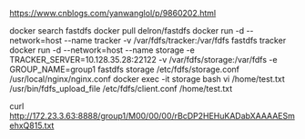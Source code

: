 https://www.cnblogs.com/yanwanglol/p/9860202.html

docker search fastdfs
docker pull delron/fastdfs
docker run -d --network=host --name tracker -v /var/fdfs/tracker:/var/fdfs fastdfs tracker
docker run -d --network=host --name storage -e TRACKER_SERVER=10.128.35.28:22122 -v /var/fdfs/storage:/var/fdfs -e GROUP_NAME=group1 fastdfs storage
  /etc/fdfs/storage.conf
  /usr/local/nginx/nginx.conf
docker exec -it storage bash
vi /home/test.txt
/usr/bin/fdfs_upload_file /etc/fdfs/client.conf /home/test.txt


curl http://172.23.3.63:8888/group1/M00/00/00/rBcDP2HEHuKADabXAAAAESmehxQ815.txt